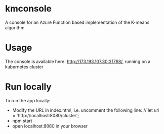 # kmconsole
A console for an Azure Function based implementation of the K-means algorithm


# Usage
The console is available here: http://173.193.107.30:31798/, running on a kubernetes cluster 

# Run locally
To run the app locally:
- Modify the URL in index.html, i.e. uncomment the following line:
    // let url = 'http://localhost:8080/cluster';
- npm start 
- open localhost:8080 in your browser




